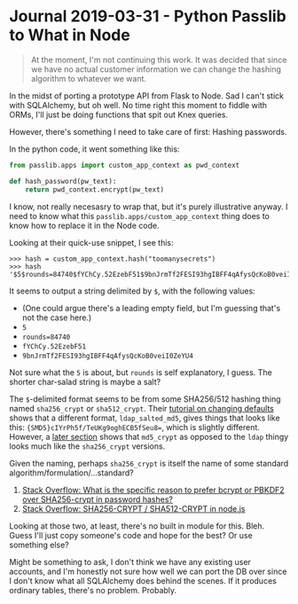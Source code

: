 Journal 2019-03-31 - Python Passlib to What in Node
===================================================

> At the moment, I'm not continuing this work.  It was decided that since we have no actual customer information we can change the hashing algorithm to whatever we want.

In the midst of porting a prototype API from Flask to Node.  Sad I can't stick with SQLAlchemy, but oh well.  No time right this moment to fiddle with ORMs, I'll just be doing functions that spit out Knex queries.

However, there's something I need to take care of first: Hashing passwords.

In the python code, it went something like this:

```python
from passlib.apps import custom_app_context as pwd_context

def hash_password(pw_text):
    return pwd_context.encrypt(pw_text)
```

I know, not really necesasry to wrap that, but it's purely illustrative anyway.  I need to know what this `passlib.apps/custom_app_context` thing does to know how to replace it in the Node code.

Looking at their quick-use snippet, I see this:

```
>>> hash = custom_app_context.hash("toomanysecrets")
>>> hash
'$5$rounds=84740$fYChCy.52EzebF51$9bnJrmTf2FESI93hgIBFF4qAfysQcKoB0veiI0ZeYU4'
```

It seems to output a string delimited by `$`, with the following values:

- (One could argue there's a leading empty field, but I'm guessing that's not the case here.)
- `5`
- `rounds=84740`
- `fYChCy.52EzebF51`
- `9bnJrmTf2FESI93hgIBFF4qAfysQcKoB0veiI0ZeYU4`

Not sure what the `5` is about, but `rounds` is self explanatory, I guess.  The shorter char-salad string is maybe a salt?

The `$`-delimited format seems to be from some SHA256/512 hashing thing named `sha256_crypt` or `sha512_crypt`.  Their [tutorial on changing defaults](https://passlib.readthedocs.io/en/stable/narr/context-tutorial.html#using-default-settings) shows that a different format, `ldap_salted_md5`, gives things that looks like this: `{SMD5}cIYrPh5f/TeUKg9oghECB5fSeu8=`, which is slightly different.  However, a [later section](https://passlib.readthedocs.io/en/stable/narr/context-tutorial.html#deprecation-hash-migration) shows that `md5_crypt` as opposed to the `ldap` thingy looks much like the `sha256_crypt` versions.

Given the naming, perhaps `sha256_crypt` is itself the name of some standard algorithm/formulation/...standard?

1. [Stack Overflow: What is the specific reason to prefer bcrypt or PBKDF2 over SHA256-crypt in password hashes?](https://security.stackexchange.com/questions/133239/what-is-the-specific-reason-to-prefer-bcrypt-or-pbkdf2-over-sha256-crypt-in-pass)
2. [Stack Overflow: SHA256-CRYPT / SHA512-CRYPT in node.js](https://stackoverflow.com/questions/14178068/sha256-crypt-sha512-crypt-in-node-js)

Looking at those two, at least, there's no built in module for this.  Bleh.  Guess I'll just copy someone's code and hope for the best?  Or use something else?

Might be something to ask, I don't think we have any existing user accounts, and I'm honestly not sure how well we can port the DB over since I don't know what all SQLAlchemy does behind the scenes.  If it produces ordinary tables, there's no problem.  Probably.
